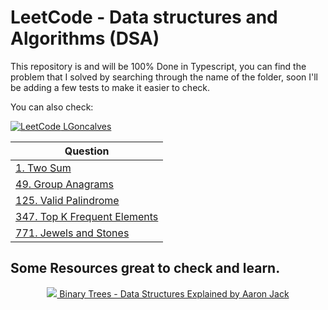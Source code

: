 # LeetCode - Data structures and Algorithms (DSA)

This repository is and will be 100% Done in Typescript, you can find the problem that I solved by searching through the name of the folder, soon I'll be adding a few tests to make it easier to check.


You can also check: 
 <div style="color: white;">
<a href="https://leetcode.com/L-Goncalves" rel="nofollow">
        <img src="https://assets.leetcode.com/static_assets/public/icons/favicon.ico" alt="LeetCode" style="max-width: 50%;">
    LGoncalves
   </a>
  
 </div>


| Question |
| -------- |
| <a href="https://github.com/L-Goncalves/LeetCode-DSA/tree/master/1.%20Two%20Sum">1. Two Sum</a>  |
| <a href="">49. Group Anagrams</a> |
| <a href="">125. Valid Palindrome</a>  |
| <a href="">347. Top K Frequent Elements</a>  |
| <a href="">771. Jewels and Stones</a>  |




## Some Resources great to check and learn.

<div style="text-align:center">
 <a href="https://www.youtube.com/watch?v=GzJoqJO1zdI"><img src="https://www.youtube.com/s/desktop/29521ae7/img/favicon.ico" /> Binary Trees - Data Structures Explained by  Aaron Jack</a>                                                                                                         
 </div>




